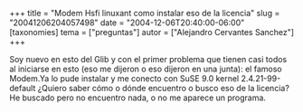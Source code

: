 +++
title = "Modem Hsfi linuxant como instalar eso de la licencia"
slug = "20041206204057498"
date = "2004-12-06T20:40:00-06:00"
[taxonomies]
tema = ["preguntas"]
autor = ["Alejandro Cervantes Sanchez"]
+++

Soy nuevo en esto del Glib y con el primer problema que tienen casi
todos al iniciarse en esto (eso me dijeron o eso dijeron en una junta):
el famoso Modem.Ya lo pude instalar y me conecto con SuSE 9.0 kernel
2.4.21-99-default ¿Quiero saber cómo o dónde encuentro o busco eso de la
licencia? He buscado pero no encuentro nada, o no me aparece un
programa.
